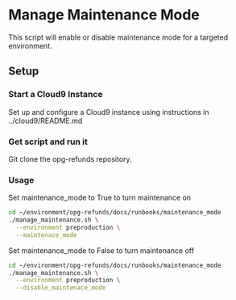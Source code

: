 # Manage Maintenance Mode

This script will enable or disable maintenance mode for a targeted environment.

## Setup

### Start a Cloud9 Instance

Set up and configure a Cloud9 instance using instructions in ../cloud9/README.md

### Get script and run it

Git clone the opg-refunds repository.

### Usage

Set maintenance_mode to True to turn maintenance on

``` bash
cd ~/environment/opg-refunds/docs/runbooks/maintenance_mode
./manage_maintenance.sh \
  --environment preproduction \
  --maintenace_mode
```

Set maintenance_mode to False to turn maintenance off

``` bash
cd ~/environment/opg-refunds/docs/runbooks/maintenance_mode
./manage_maintenance.sh \
  --environment preproduction \
  --disable_maintenace_mode
```
